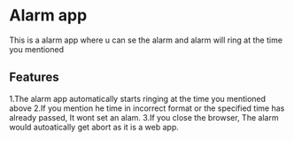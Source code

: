 # Alarm app

This is a alarm app where u can se the alarm and alarm will ring at the time you mentioned

## Features
1.The alarm app automatically starts ringing at the time you mentioned above
2.If you mention he time in incorrect format or the specified time has already passed, It wont set an alam.
3.If you close the browser, The alarm would autoatically get abort as it is a web app.